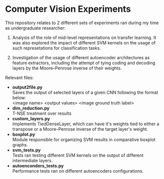 # Computer Vision Experiments

This repository relates to 2 different sets of experiments ran during my time as undergraduate researcher:

1) Analysis of the role of mid-level representations on transfer learning. It was also explored the impact of different SVM kernels on the usage of such represetations for classification tasks.

2) Investigation of the usage of different autoencoder architectures as feature extractors, including the attempt of tying coding and decoding layers by the Moore–Penrose inverse of their weights.

Relevant files:
- **output2file.py** <br/>Saves the output of selected layers of a given CNN following the format below:
  <br/>\<image name> \<output values> \<image ground truth label>
- **dim_reduction.py** <br/> T-NSE treatment over results
- **custom_layers.py** <br/> Implements TiedDenseLayer, which can have it's weights tied to either a  transpose or a Moore–Penrose inverse of the target layer's weight.
- **boxplot.py** <br/> Module responsible for organizing SVM results in comparative boxplot graphs.
- **svm_tests.py** <br/> Tests ran testing different SVM kernels on the output of different intermediate layers.
- **autoenconders_tests.py** <br/> Performance tests ran on different autoencoders configurations.
